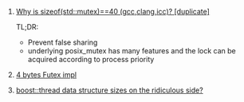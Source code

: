  1. [Why is sizeof(std::mutex)==40 (gcc,clang,icc)? [duplicate]](https://stackoverflow.com/questions/16693992/why-is-sizeofstdmutex-40-gcc-clang-icc)
    
    TL;DR:
    
     - Prevent false sharing
     - underlying posix_mutex has many features and the lock can be acquired according to process priority
 2. [4 bytes Futex impl](https://ideone.com/F3Zozc)
 3. [boost::thread data structure sizes on the ridiculous side?](https://stackoverflow.com/questions/6816448/boostthread-data-structure-sizes-on-the-ridiculous-side)
